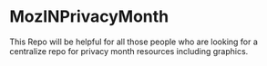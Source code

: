 # MozINPrivacyMonth
This Repo will be helpful for all those people who are looking for a centralize repo for privacy month resources including graphics.
